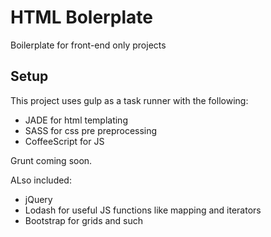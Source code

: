 # HTML Bolerplate

Boilerplate for front-end only projects

## Setup

This project uses gulp as a task runner with the following:

- JADE for html templating
- SASS for css pre preprocessing
- CoffeeScript for JS

Grunt coming soon.

ALso included:

- jQuery
- Lodash for useful JS functions like mapping and iterators
- Bootstrap for grids and such

